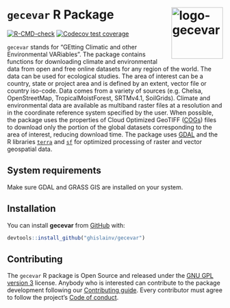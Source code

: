 
<!-- README.md is generated from README.Rmd. Please edit that file -->

# `gecevar` R Package <img src="https://ecology.ghislainv.fr/gecevar/logo.svg" align="right" alt="logo-gecevar" width="120" />

[![R-CMD-check](https://github.com/ghislainv/gecevar/workflows/R-CMD-check/badge.svg)](https://github.com/ghislainv/gecevar/actions)
[![Codecov test
coverage](https://codecov.io/gh/ghislainv/gecevar/branch/main/graph/badge.svg)](https://app.codecov.io/gh/ghislainv/gecevar?branch=main)
<!-- [![CRAN Status](https://www.r-pkg.org/badges/version/gecevar)](https://cran.r-project.org/package=gecevar) -->
<!-- [![DOI](https://zenodo.org/badge/DOI/10.5281/zenodo.3253460.svg)](https://doi.org/10.5281/zenodo.3253460) -->
<!-- [![Downloads](https://cranlogs.r-pkg.org/badges/gecevar)](https://cran.r-project.org/package=gecevar) -->

`gecevar` stands for “GEtting Climatic and other Environmental
VARiables”. The package contains functions for downloading climate and
environmental data from open and free online datasets for any region of
the world. The data can be used for ecological studies. The area of
interest can be a country, state or project area and is defined by an
extent, vector file or country iso-code. Data comes from a variety of
sources (e.g. Chelsa, OpenStreetMap, TropicalMoistForest, SRTMv4.1,
SoilGrids). Climate and environmental data are available as multiband
raster files at a resolution and in the coordinate reference system
specified by the user. When possible, the package uses the properties of
Cloud Optimized GeoTIFF ([COGs](https://www.cogeo.org/)) files to
download only the portion of the global datasets corresponding to the
area of interest, reducing download time. The package uses
[GDAL](https://gdal.org/) and the R libraries
[`terra`](https://rspatial.org/) and
[`sf`](https://r-spatial.github.io/sf/) for optimized processing of
raster and vector geospatial data.

## System requirements

Make sure GDAL and GRASS GIS are installed on your system.

## Installation

You can install **gecevar** from
[GitHub](https://github.com/ghislainv/gecevar) with:

``` r
devtools::install_github("ghislainv/gecevar")
```

## Contributing

The `gecevar` R package is Open Source and released under the [GNU GPL
version 3](https://www.gnu.org/licenses/gpl-3.0.en.html) license.
Anybody who is interested can contribute to the package development
following our [Contributing guide](CONTRIBUTING.html). Every contributor
must agree to follow the project’s [Code of
conduct](CODE_OF_CONDUCT.html).
